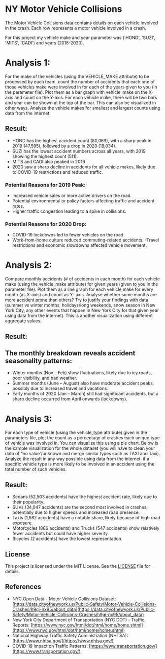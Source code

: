 #  NY Motor Vehicle Collisions

The Motor Vehicle Collisions data contains details on each vehicle involved in the crash. Each row represents a motor vehicle involved in a crash.

For this project my vehicle make and year parameter was ('HOND', 'SUZI', 'MITS', 'CADI') and years (2018-2020).

# Analysis 1:
For the make of the vehicles (using the VEHICLE_MAKE attribute) to be processed by
each team, count the number of accidents that each one of those vehicles make were
involved in for each of the years given to you (in the parameter file). Plot them as a bar
graph with vehicle_make on the X-axis and count on the Y-axis. For each vehicle make,
there will be two bars and year can be shown at the top of the bar. This can also be
visualized in other ways. Analyze the vehicle makes for smallest and largest counts using
data from the internet.


## Result:

- HOND has the highest accident count (80,069), with a sharp peak in 2019 (47,595), followed by a drop in 2020 (19,034).
- SUZI has the lowest accident numbers across all years, with 2019 showing the highest count (511).
- MITS and CADI also peaked in 2019
- 2020 saw a sharp decline in accidents for all vehicle makes, likely due to COVID-19 restrictions and reduced traffic.

### Potential Reasons for 2019 Peak:

- Increased vehicle sales or more active drivers on the road.
- Potential environmental or policy factors affecting traffic and accident rates.
- Higher traffic congestion leading to a spike in collisions.


### Potential Reasons for 2020 Drop:

- COVID-19 lockdowns led to fewer vehicles on the road.
- Work-from-home culture reduced commuting-related accidents.
-Travel restrictions and economic slowdowns affected vehicle movement.


# Analysis 2:
Compare monthly accidents (# of accidents in each month) for each vehicle make (using
the vehicle_make attribute) for given years (given to you in the parameter file). Plot
them as a line graph for each vehicle make for every month (as X-axis) and count as Y- axis.
Analyse whether some months are more accident prone than others? Try to justify
your findings with data (summer vs winter months, holidays/long weekends, snow
season in New York City, any other events that happen in New York City for that given year using data from the internet). This is another visualization using different aggregate
values.

## Result:

## The monthly breakdown reveals accident seasonality patterns:

- Winter months (Nov – Feb) show fluctuations, likely due to icy roads, poor visibility, and bad weather.
- Summer months (June – August) also have moderate accident peaks, possibly due to increased travel and vacations.
- Early months of 2020 (Jan – March) still had significant accidents, but a sharp decline occurred from April onwards (lockdowns).

# Analysis 3:
For each type of vehicle (using the vehicle_type attribute) given in the parameters file,
plot the count as a percentage of crashes each unique type of vehicle was involved in.
You can visualize this using a pie chart. Below is the sample visualization for the whole
dataset (you will have to clean your data of “no value”/unknown and merge similar
types such as TAXI and Taxi). Analyze the result in any way possible using data from the
internet. if a specific vehicle type is more likely to be involved in an accident using the
total number of such vehicles.

## Result:

- Sedans (52,503 accidents) have the highest accident rate, likely due to their popularity.
- SUVs (34,047 accidents) are the second most involved in crashes, potentially due to higher speeds and increased road presence.
- Taxis (1,982 accidents) have a notable share, likely because of high road exposure.
- Motorcycles (886 accidents) and Trucks (547 accidents) show relatively fewer accidents but could have higher severity.
- Bicycles (2 accidents) have the lowest representation.



## License
This project is licensed under the MIT License. See the [LICENSE](LICENSE) file for details.



## References
- NYC Open Data - Motor Vehicle Collisions Dataset: [https://data.cityofnewyork.us/Public-Safety/Motor-Vehicle-Collisions-Crashes/h9gi-nx95/about_data](https://data.cityofnewyork.us/Public-Safety/Motor-Vehicle-Collisions-Crashes/h9gi-nx95/about_data)
- New York City Department of Transportation (NYC DOT) - Traffic Reports: [https://www.nyc.gov/html/dot/html/home/home.shtml](https://www.nyc.gov/html/dot/html/home/home.shtml)
- National Highway Traffic Safety Administration (NHTSA): [https://www.nhtsa.gov/](https://www.nhtsa.gov/)
- COVID-19 Impact on Traffic Patterns: [https://www.transportation.gov/](https://www.transportation.gov/)
